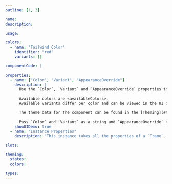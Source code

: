 ```yaml
---
outline: [1, 3]

name:
description:

usage:

colors:
  - name: "Tailwind Color"
    identifier: "red"
    variants: []

componentCode: |

properties:
  - name: ["Color", "Variant", "AppearanceOverride"]
    description: |
      Use the `Color`, `Variant` and `AppearanceOverride` properties to style the component.

      Available colors are <availableColors>.
      Available variants differ per color and can be viewed in the UI demo below.

      The theme data for the component can be found in the [Theming](#theming) section and can be overwritten through `AppearanceOverride`.

      Pass `Color` and `Variant` as a string and `AppearanceOverride` as an [optionalColorTable](/libs/theme-framework#type-optionalColorTable). More information on overrides can be found [here](/getting-started#appearance-overrides).
    showUIDemo: true
  - name: "Instance Properties"
    description: "This instance takes all the properties of a `Frame`. `SpecialKeys`, such as `fusion.Children` will also be passed to the instance."

slots:

theming:
  states:
  colors:

types:
---
```


<ComponentView :frontmatter="$frontmatter"/>

